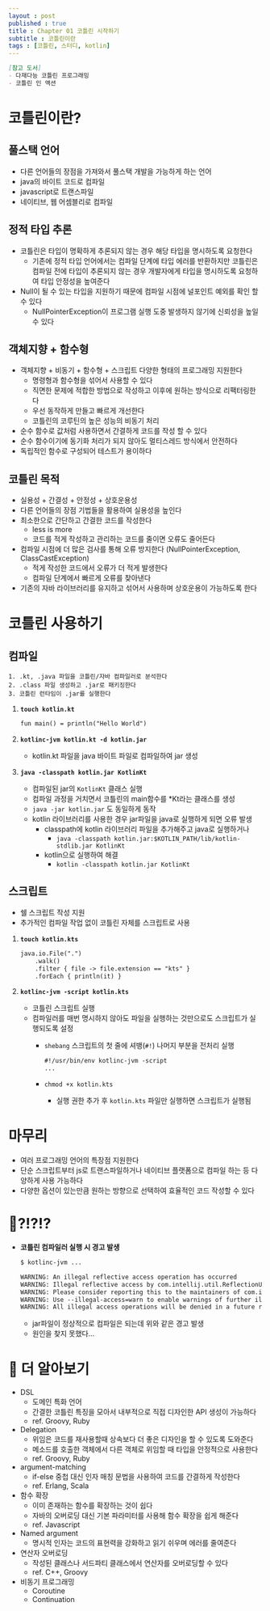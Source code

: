 ```yaml
---
layout : post
published : true
title : Chapter 01 코틀린 시작하기
subtitle : 코틀린이란
tags : [코틀린, 스터디, kotlin]
--- 
```


```markdown
[참고 도서]
- 다재다능 코틀린 프로그래밍
- 코틀린 인 액션
```

# 코틀린이란?
## 풀스택 언어
- 다른 언어들의 장점을 가져와서 풀스택 개발을 가능하게 하는 언어
- java의 바이트 코드로 컴파일
- javascript로 트랜스파일
- 네이티브, 웹 어셈블리로 컴파일

## 정적 타입 추론
- 코틀린은 타입이 명확하게 추론되지 않는 경우 해당 타입을 명시하도록 요청한다
    - 기존에 정적 타입 언어에서는 컴파일 단계에 타입 에러를 반환하지만 코틀린은 컴파일 전에 타입이 추론되지 않는 경우 개발자에게 타입을 명시하도록 요청하여 타입 안정성을 높여준다
- Null이 될 수 있는 타입을 지원하기 때문에 컴파일 시점에 널포인트 예외를 확인 할 수 있다
    - NullPointerException이 프로그램 실행 도중 발생하지 않기에 신뢰성을 높일 수 있다

## 객체지향 + 함수형
- 객체지향 + 비동기 + 함수형 + 스크립트 다양한 형태의 프로그래밍 지원한다
    - 명령형과 함수형을 섞어서 사용할 수 있다
    - 직면한 문제에 적합한 방법으로 작성하고 이후에 원하는 방식으로 리팩터링한다
    - 우선 동작하게 만들고 빠르게 개선한다
    - 코틀린의 코루틴의 높은 성능의 비동기 처리
- 순수 함수로 값처럼 사용하면서 간결하게 코드를 작성 할 수 있다
- 순수 함수이기에 동기화 처리가 되지 않아도 멀티스레드 방식에서 안전하다
- 독립적인 함수로 구성되어 테스트가 용이하다

## 코틀린 목적
- 실용성 + 간결성 + 안정성 + 상호운용성
- 다른 언어들의 장점 기법들을 활용하여 실용성을 높인다
- 최소한으로 간단하고 간결한 코드를 작성한다
    - less is more
    - 코드를 적게 작성하고 관리하는 코드를 줄이면 오류도 줄어든다
- 컴파일 시점에 더 많은 검사를 통해 오류 방지한다 (NullPointerException, ClassCastException)
    - 적게 작성한 코드에서 오류가 더 적게 발생한다
    - 컴파일 단계에서 빠르게 오류를 찾아낸다
- 기존의 자바 라이브러리를 유지하고 섞어서 사용하며 상호운용이 가능하도록 한다

# 코틀린 사용하기
## 컴파일
```
1. .kt, .java 파일을 코틀린/자바 컴파일러로 분석한다
2. .class 파일 생성하고 .jar로 패키징한다
3. 코틀린 런타임이 .jar를 실행한다
```
1. **`touch kotlin.kt`**

    ```markdown
    fun main() = println("Hello World")
    ```

2. **`kotlinc-jvm kotlin.kt -d kotlin.jar`**
    - kotlin.kt 파일을 java 바이트 파일로 컴파일하여 jar 생성
3. **`java -classpath kotlin.jar KotlinKt`**
    - 컴파일된 jar의 `KotlinKt` 클래스 실행
    - 컴파일 과정을 거치면서 코틀린의 main함수를 *Kt라는 클래스를 생성
    - `java -jar kotlin.jar` 도 동일하게 동작
    - kotlin 라이브러리를 사용한 경우 jar파일을 java로 실행하게 되면 오류 발생
        - classpath에 kotlin 라이브러리 파일을 추가해주고 java로 실행하거나
            - `java -classpath kotlin.jar:$KOTLIN_PATH/lib/kotlin-stdlib.jar KotlinKt`
        - kotlin으로 실행하여 해결
            - `kotlin -classpath kotlin.jar KotlinKt`

## 스크립트
- 쉘 스크립트 작성 지원
- 추가적인 컴파일 작업 없이 코틀린 자체를 스크립트로 사용
1. **`touch kotlin.kts`**

    ```markdown
    java.io.File(".")
    	.walk()
    	.filter { file -> file.extension == "kts" }
    	.forEach { println(it) }
    ```

2. **`kotlinc-jvm -script kotlin.kts`**
    - 코틀린 스크립트 실행
    - 컴파일러를 매번 명시하지 않아도 파일을 실행하는 것만으로도 스크립트가 실행되도록 설정
        - `shebang` 스크립트의 첫 줄에 셔뱅(`#!`) 나머지 부분을 전처리 실행

            ```markdown
            #!/usr/bin/env kotlinc-jvm -script
            ...
            ```

        - `chmod +x kotlin.kts`
            - 실행 권한 추가 후 `kotlin.kts` 파일만 실행하면 스크립트가 실행됨

# 마무리
- 여러 프로그래밍 언어의 특장점 지원한다
- 단순 스크립트부터 js로 트랜스파일하거나 네이티브 플랫폼으로 컴파일 하는 등 다양하게 사용 가능하다
- 다양한 옵션이 있는만큼 원하는 방향으로 선택하여 효율적인 코드 작성할 수 있다


# 🚨?!?!?
- **코틀린 컴파일러 실행 시 경고 발생**

    ```markdown
    $ kotlinc-jvm ...

    WARNING: An illegal reflective access operation has occurred
    WARNING: Illegal reflective access by com.intellij.util.ReflectionUtil to method java.util.ResourceBundle.setParent(java.util.ResourceBundle)
    WARNING: Please consider reporting this to the maintainers of com.intellij.util.ReflectionUtil
    WARNING: Use --illegal-access=warn to enable warnings of further illegal reflective access operations
    WARNING: All illegal access operations will be denied in a future release
    ```

    - jar파일이 정상적으로 컴파일은 되는데 위와 같은 경고 발생
    - 원인을 찾지 못했다...

# 🙈 더 알아보기
- DSL
    - 도메인 특화 언어
    - 간결한 코틀린 특징을 모아서 내부적으로 직접 디자인한 API 생성이 가능하다
    - ref. Groovy, Ruby
- Delegation
    - 위임은 코드를 재사용할때 상속보다 더 좋은 디자인을 할 수 있도록 도와준다
    - 메소드를 호출한 객체에서 다른 객체로 위임할 때 타입을 안정적으로 사용한다
    - ref. Groovy, Ruby
- argument-matching
    - if-else 중첩 대신 인자 매칭 문법을 사용하여 코드를 간결하게 작성한다
    - ref. Erlang, Scala
- 함수 확장
    - 이미 존재하는 함수를 확장하는 것이 쉽다
    - 자바의 오버로딩 대신 기본 파라미터를 사용해 함수 확장을 쉽게 해준다
    - ref. Javascript
- Named argument
    - 명시적 인자는 코드의 표현력을 강화하고 읽기 쉬우며 에러를 줄여준다
- 연산자 오버로딩
    - 작성된 클래스나 서드파티 클래스에서 연산자를 오버로딩할 수 있다
    - ref. C++, Groovy
- 비동기 프로그래밍
    - Coroutine
    - Continuation